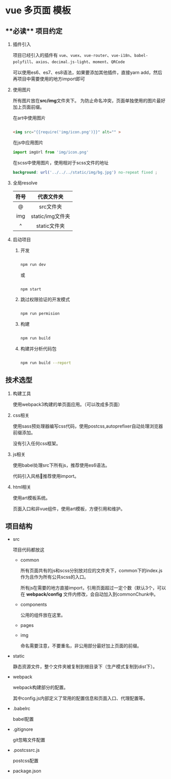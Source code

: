 # vue 多页面 模板

<h2>**必读** 项目约定</h2>

1. 插件引入

   项目已经引入的插件有 `vue`、`vuex`、`vue-router`、`vue-i18n`、`babel-polyfill`、`axios`、`decimal.js-light`、`moment`、`QRCode`

   可以使用es6、es7、es8语法，如果要添加其他插件，直接yarn add，然后再项目中需要使用的地方import即可

2. 使用图片

    所有图片放在**src/img**文件夹下。
    为防止命名冲突，页面单独使用的图片最好加上页面前缀。

    在art中使用图片

    ``` html

    <img src="{{require('img/icon.png')}}" alt="" >
    ```
    在js中应用图片
    ``` javascript
    import imgUrl from 'img/icon.png'
    ```
    在scss中使用图片，使用相对于scss文件的地址
    ``` scss
    background: url('../../../static/img/bg.jpg') no-repeat fixed ;
    ```
3. <span id="resolve">全局resolve</span>

    |     符号     |   代表文件夹  |
    |:-----------:|:-----------:|
    |      @      |   src文件夹  |
    |      img    |   static/img文件夹 |
    |      ^      |   static文件夹  |


4. 启动项目

    1. 开发

        ``` bash

        npm run dev
        ```

        或

        ``` bash

        npm start
        ```
    2. 跳过权限验证的开发模式
        ``` bash

        npm run permision
        ```

    3. 构建

        ``` bash

        npm run build
        ```

    4. 构建并分析代码包

        ``` bash

        npm run build --report
        ```

<h2>技术选型</h2>

1. 构建工具

    使用webpack3构建的单页面应用。（可以改成多页面）


2. css相关

    使用sass预处理器编写css代码，使用postcss,autoprefixer自动处理浏览器前缀添加。

    没有引入任何css框架。

3. js相关

    使用babel处理src下所有js，推荐使用es6语法。

    代码引入风格推荐使用import。

4. html相关

    使用art模板系统。

    页面入口和非vue组件，使用art模板，方便引用和维护。



## 项目结构

* src

    项目代码都放这
    * common

        所有页面共有的js和scss分别放对应的文件夹下，common下的index.js作为且作为所有公共scss的入口。

        所有js在需要的地方直接import，引用页面超过一定个数（默认3个，可以在 **webpack/config** 文件内修改，会自动加入到commonChunk中。

    * components

        公用的组件放在这里。


    * pages
    * img

        命名需要注意，不要重名，非公用部分最好加上页面的前缀。

* static

    静态资源文件，整个文件夹被复制到根目录下（生产模式复制到dist下）。



* webpack

    webpack构建部分的配置。

    其中config.js内部定义了常用的配置信息和页面入口、代理配置等。

* .babelrc

    babel配置
* .gitignore

    git忽略文件配置
* .postcssrc.js

    postcss配置
* package.json





